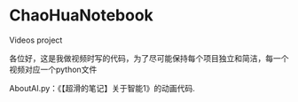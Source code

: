 # ChaoHuaNotebook
Videos project

各位好，这是我做视频时写的代码，为了尽可能保持每个项目独立和简洁，每一个视频对应一个python文件

AboutAI.py：《【超滑的笔记】关于智能1》的动画代码.

